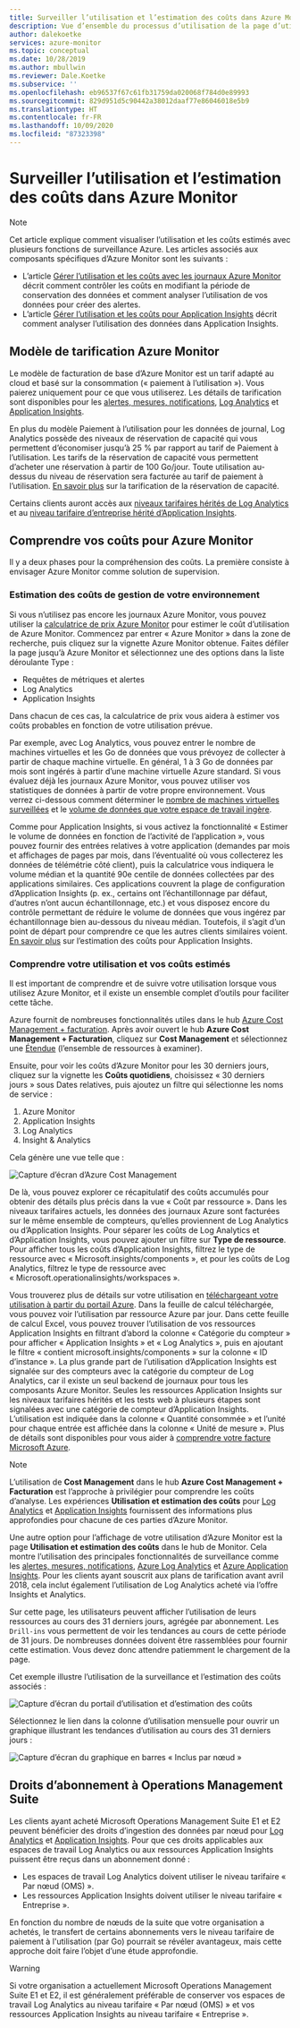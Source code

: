 ```yaml
---
title: Surveiller l’utilisation et l’estimation des coûts dans Azure Monitor
description: Vue d’ensemble du processus d’utilisation de la page d’utilisation et d’estimation des coûts d’Azure Monitor
author: dalekoetke
services: azure-monitor
ms.topic: conceptual
ms.date: 10/28/2019
ms.author: mbullwin
ms.reviewer: Dale.Koetke
ms.subservice: ''
ms.openlocfilehash: eb96537f67c61fb31759da020068f784d0e89993
ms.sourcegitcommit: 829d951d5c90442a38012daaf77e86046018e5b9
ms.translationtype: HT
ms.contentlocale: fr-FR
ms.lasthandoff: 10/09/2020
ms.locfileid: "87323398"
---
```

# <a name="monitoring-usage-and-estimated-costs-in-azure-monitor"></a>Surveiller l’utilisation et l’estimation des coûts dans Azure Monitor

> [!NOTE]
> Cet article explique comment visualiser l’utilisation et les coûts estimés avec plusieurs fonctions de surveillance Azure. Les articles associés aux composants spécifiques d’Azure Monitor sont les suivants :
> - L’article [Gérer l’utilisation et les coûts avec les journaux Azure Monitor](manage-cost-storage.md) décrit comment contrôler les coûts en modifiant la période de conservation des données et comment analyser l’utilisation de vos données pour créer des alertes.
> - L’article [Gérer l’utilisation et les coûts pour Application Insights](../app/pricing.md) décrit comment analyser l’utilisation des données dans Application Insights.

## <a name="azure-monitor-pricing-model"></a>Modèle de tarification Azure Monitor

Le modèle de facturation de base d’Azure Monitor est un tarif adapté au cloud et basé sur la consommation (« paiement à l’utilisation »). Vous paierez uniquement pour ce que vous utiliserez. Les détails de tarification sont disponibles pour les [alertes, mesures, notifications](https://azure.microsoft.com/pricing/details/monitor/), [Log Analytics](https://azure.microsoft.com/pricing/details/log-analytics/) et [Application Insights](https://azure.microsoft.com/pricing/details/application-insights/). 

En plus du modèle Paiement à l’utilisation pour les données de journal, Log Analytics possède des niveaux de réservation de capacité qui vous permettent d’économiser jusqu’à 25 % par rapport au tarif de Paiement à l’utilisation. Les tarifs de la réservation de capacité vous permettent d’acheter une réservation à partir de 100 Go/jour. Toute utilisation au-dessus du niveau de réservation sera facturée au tarif de paiement à l’utilisation. [En savoir plus](https://azure.microsoft.com/pricing/details/monitor/) sur la tarification de la réservation de capacité.

Certains clients auront accès aux [niveaux tarifaires hérités de Log Analytics](./manage-cost-storage.md#legacy-pricing-tiers) et au [niveau tarifaire d’entreprise hérité d’Application Insights](../app/pricing.md#legacy-enterprise-per-node-pricing-tier). 

## <a name="understanding-your-azure-monitor-costs"></a>Comprendre vos coûts pour Azure Monitor

Il y a deux phases pour la compréhension des coûts. La première consiste à envisager Azure Monitor comme solution de supervision. 

### <a name="estimating-the-costs-to-manage-your-environment"></a>Estimation des coûts de gestion de votre environnement

Si vous n’utilisez pas encore les journaux Azure Monitor, vous pouvez utiliser la [calculatrice de prix Azure Monitor](https://azure.microsoft.com/pricing/calculator/?service=monitor) pour estimer le coût d’utilisation de Azure Monitor. Commencez par entrer « Azure Monitor » dans la zone de recherche, puis cliquez sur la vignette Azure Monitor obtenue. Faites défiler la page jusqu’à Azure Monitor et sélectionnez une des options dans la liste déroulante Type :

- Requêtes de métriques et alertes  
- Log Analytics
- Application Insights

Dans chacun de ces cas, la calculatrice de prix vous aidera à estimer vos coûts probables en fonction de votre utilisation prévue.

Par exemple, avec Log Analytics, vous pouvez entrer le nombre de machines virtuelles et les Go de données que vous prévoyez de collecter à partir de chaque machine virtuelle. En général, 1 à 3 Go de données par mois sont ingérés à partir d’une machine virtuelle Azure standard. Si vous évaluez déjà les journaux Azure Monitor, vous pouvez utiliser vos statistiques de données à partir de votre propre environnement. Vous verrez ci-dessous comment déterminer le [nombre de machines virtuelles surveillées](./manage-cost-storage.md#understanding-nodes-sending-data) et le [volume de données que votre espace de travail ingère](./manage-cost-storage.md#understanding-ingested-data-volume).

Comme pour Application Insights, si vous activez la fonctionnalité « Estimer le volume de données en fonction de l’activité de l’application », vous pouvez fournir des entrées relatives à votre application (demandes par mois et affichages de pages par mois, dans l’éventualité où vous collecterez les données de télémétrie côté client), puis la calculatrice vous indiquera le volume médian et la quantité 90e centile de données collectées par des applications similaires. Ces applications couvrent la plage de configuration d’Application Insights (p. ex., certains ont l’échantillonnage par défaut, d’autres n’ont aucun échantillonnage, etc.) et vous disposez encore du contrôle permettant de réduire le volume de données que vous ingérez par échantillonnage bien au-dessous du niveau médian. Toutefois, il s’agit d’un point de départ pour comprendre ce que les autres clients similaires voient. [En savoir plus](../app/pricing.md#estimating-the-costs-to-manage-your-application) sur l’estimation des coûts pour Application Insights.

### <a name="understanding-your-usage-and-estimated-costs"></a>Comprendre votre utilisation et vos coûts estimés

Il est important de comprendre et de suivre votre utilisation lorsque vous utilisez Azure Monitor, et il existe un ensemble complet d’outils pour faciliter cette tâche. 

Azure fournit de nombreuses fonctionnalités utiles dans le hub [Azure Cost Management + facturation](../../cost-management-billing/costs/quick-acm-cost-analysis.md?toc=/azure/billing/TOC.json). Après avoir ouvert le hub **Azure Cost Management + Facturation**, cliquez sur **Cost Management** et sélectionnez une [Étendue](../../cost-management-billing/costs/understand-work-scopes.md) (l’ensemble de ressources à examiner). 

Ensuite, pour voir les coûts d’Azure Monitor pour les 30 derniers jours, cliquez sur la vignette les **Coûts quotidiens**, choisissez « 30 derniers jours » sous Dates relatives, puis ajoutez un filtre qui sélectionne les noms de service :

1. Azure Monitor
2. Application Insights
3. Log Analytics
4. Insight & Analytics

Cela génère une vue telle que :

![Capture d’écran d’Azure Cost Management](./media/usage-estimated-costs/010.png)

De là, vous pouvez explorer ce récapitulatif des coûts accumulés pour obtenir des détails plus précis dans la vue « Coût par ressource ». Dans les niveaux tarifaires actuels, les données des journaux Azure sont facturées sur le même ensemble de compteurs, qu’elles proviennent de Log Analytics ou d’Application Insights. Pour séparer les coûts de Log Analytics et d’Application Insights, vous pouvez ajouter un filtre sur **Type de ressource**. Pour afficher tous les coûts d’Application Insights, filtrez le type de ressource avec « Microsoft.insights/components », et pour les coûts de Log Analytics, filtrez le type de ressource avec « Microsoft.operationalinsights/workspaces ». 

Vous trouverez plus de détails sur votre utilisation en [téléchargeant votre utilisation à partir du portail Azure](../../cost-management-billing/manage/download-azure-invoice-daily-usage-date.md#download-usage-in-azure-portal). Dans la feuille de calcul téléchargée, vous pouvez voir l’utilisation par ressource Azure par jour. Dans cette feuille de calcul Excel, vous pouvez trouver l’utilisation de vos ressources Application Insights en filtrant d’abord la colonne « Catégorie du compteur » pour afficher « Application Insights » et « Log Analytics », puis en ajoutant le filtre « contient microsoft.insights/components » sur la colonne « ID d’instance ».  La plus grande part de l’utilisation d’Application Insights est signalée sur des compteurs avec la catégorie du compteur de Log Analytics, car il existe un seul backend de journaux pour tous les composants Azure Monitor.  Seules les ressources Application Insights sur les niveaux tarifaires hérités et les tests web à plusieurs étapes sont signalées avec une catégorie de compteur d’Application Insights.  L’utilisation est indiquée dans la colonne « Quantité consommée » et l’unité pour chaque entrée est affichée dans la colonne « Unité de mesure ».  Plus de détails sont disponibles pour vous aider à [comprendre votre facture Microsoft Azure](../../cost-management-billing/understand/review-individual-bill.md). 

> [!NOTE]
> L’utilisation de **Cost Management** dans le hub **Azure Cost Management + Facturation** est l’approche à privilégier pour comprendre les coûts d’analyse.  Les expériences **Utilisation et estimation des coûts** pour [Log Analytics](./manage-cost-storage.md#understand-your-usage-and-estimate-costs) et [Application Insights](../app/pricing.md#understand-your-usage-and-estimate-costs) fournissent des informations plus approfondies pour chacune de ces parties d’Azure Monitor.

Une autre option pour l’affichage de votre utilisation d’Azure Monitor est la page **Utilisation et estimation des coûts** dans le hub de Monitor. Cela montre l’utilisation des principales fonctionnalités de surveillance comme les [alertes, mesures, notifications](https://azure.microsoft.com/pricing/details/monitor/), [Azure Log Analytics](https://azure.microsoft.com/pricing/details/log-analytics/) et [Azure Application Insights](https://azure.microsoft.com/pricing/details/application-insights/). Pour les clients ayant souscrit aux plans de tarification avant avril 2018, cela inclut également l’utilisation de Log Analytics acheté via l’offre Insights et Analytics.

Sur cette page, les utilisateurs peuvent afficher l’utilisation de leurs ressources au cours des 31 derniers jours, agrégée par abonnement. Les `Drill-ins` vous permettent de voir les tendances au cours de cette période de 31 jours. De nombreuses données doivent être rassemblées pour fournir cette estimation. Vous devez donc attendre patiemment le chargement de la page.

Cet exemple illustre l’utilisation de la surveillance et l’estimation des coûts associés :

![Capture d’écran du portail d’utilisation et d’estimation des coûts](./media/usage-estimated-costs/001.png)

Sélectionnez le lien dans la colonne d’utilisation mensuelle pour ouvrir un graphique illustrant les tendances d’utilisation au cours des 31 derniers jours : 

![Capture d’écran du graphique en barres « Inclus par nœud »](./media/usage-estimated-costs/002.png)

## <a name="operations-management-suite-subscription-entitlements"></a>Droits d’abonnement à Operations Management Suite

Les clients ayant acheté Microsoft Operations Management Suite E1 et E2 peuvent bénéficier des droits d’ingestion des données par nœud pour [Log Analytics](https://www.microsoft.com/cloud-platform/operations-management-suite) et [Application Insights](../app/pricing.md). Pour que ces droits applicables aux espaces de travail Log Analytics ou aux ressources Application Insights puissent être reçus dans un abonnement donné : 

- Les espaces de travail Log Analytics doivent utiliser le niveau tarifaire « Par nœud (OMS) ».
- Les ressources Application Insights doivent utiliser le niveau tarifaire « Entreprise ».

En fonction du nombre de nœuds de la suite que votre organisation a achetés, le transfert de certains abonnements vers le niveau tarifaire de paiement à l'utilisation (par Go) pourrait se révéler avantageux, mais cette approche doit faire l’objet d’une étude approfondie.

> [!WARNING]
> Si votre organisation a actuellement Microsoft Operations Management Suite E1 et E2, il est généralement préférable de conserver vos espaces de travail Log Analytics au niveau tarifaire « Par nœud (OMS) » et vos ressources Application Insights au niveau tarifaire « Entreprise ». 
>


